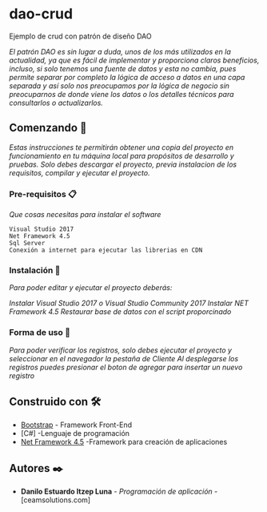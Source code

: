 # dao-crud
Ejemplo de crud con patrón de diseño DAO

_El patrón DAO es sin lugar a duda, unos de los más utilizados en la actualidad, ya que es fácil de implementar y proporciona claros beneficios, incluso, si solo tenemos una_ _fuente de datos y esta no cambia, pues permite separar por completo la lógica de acceso a datos en una capa separada y así solo nos preocupamos por la lógica de negocio sin_ _preocuparnos de donde viene los datos o los detalles técnicos para consultarlos o actualizarlos._

## Comenzando 🚀

_Estas instrucciones te permitirán obtener una copia del proyecto en funcionamiento en tu máquina local para propósitos de desarrollo y pruebas._
_Solo debes descargar el proyecto, previa instalacion de los requisitos, compilar y ejecutar el proyecto._

### Pre-requisitos 📋

_Que cosas necesitas para instalar el software_

```
Visual Studio 2017
Net Framework 4.5
Sql Server
Conexión a internet para ejecutar las librerias en CDN
```

### Instalación 🔧

_Para poder editar y ejecutar el proyecto deberás:_

_Instalar Visual Studio 2017 o Visual Studio Community 2017_
_Instalar NET Framework 4.5_
_Restaurar base de datos con el script proporcinado_

### Forma de uso 🔧

_Para poder verificar los registros, solo debes ejecutar el proyecto y seleccionar en el navegador la pestaña de Cliente_
_Al desplegarse los registros puedes presionar el boton de agregar para insertar un nuevo registro_

## Construido con 🛠️

* [Bootstrap](https://rometools.github.io/rome/) - Framework Front-End
* [C#] -Lenguaje de programación
* [Net Framework 4.5](https://www.microsoft.com/es-es/download/details.aspx?id=30653) -Framework para creación de aplicaciones

## Autores ✒️

* **Danilo Estuardo Itzep Luna** - *Programación de aplicación* - [ceamsolutions.com]



